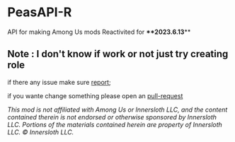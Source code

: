 # PeasAPI-R
API for making Among Us mods
Reactivited for __**2023.6.13__**

## Note : I don't know if work or not just try creating role 

if there  any issue make sure [report](https://github.com/AmongUsDev/PeasAPI-R/issue);

if you wante change something please open an [pull-request](https://github.com/AmongUsDev/PeasAPI-R/pulls)


*This mod is not affiliated with Among Us or Innersloth LLC, and the content contained therein is not endorsed or otherwise sponsored by Innersloth LLC. Portions of the materials contained herein are property of Innersloth LLC. © Innersloth LLC.*
